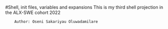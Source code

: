 #Shell, init files, variables and expansions
	This is my third shell projection in the ALX-SWE cohort 2022



		Author: Oseni Sakariyau Oluwadamilare
